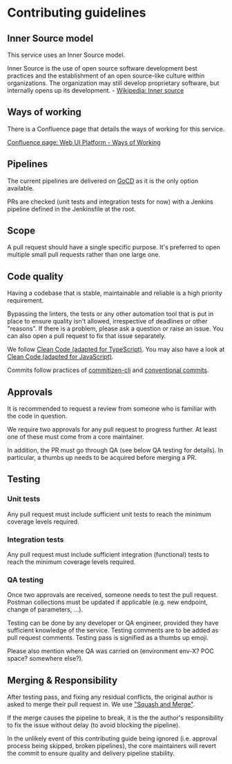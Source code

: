 # Contributing guidelines

## Inner Source model

This service uses an Inner Source model.

Inner Source is the use of open source software development best practices and the establishment of an open source-like culture within organizations. The organization may still develop proprietary software, but internally opens up its development. - [Wikipedia: Inner source](https://en.wikipedia.org/wiki/Inner_source)

## Ways of working

There is a Confluence page that details the ways of working for this service.

[Confluence page: Web UI Platform - Ways of Working](https://confluence.gamesys.co.uk/x/KAfkBw)

## Pipelines

The current pipelines are delivered on [GoCD](https://gocd.psunicorncd.pgt.gaia/go/tab/pipeline/history/scs-build) as it is the only option available.

PRs are checked (unit tests and integration tests for now) with a Jenkins pipeline defined in the Jenkinsfile at the root.

## Scope

A pull request should have a single specific purpose.
It's preferred to open multiple small pull requests rather than one large one.

## Code quality

Having a codebase that is stable, maintainable and reliable is a high priority requirement.

Bypassing the linters, the tests or any other automation tool that is put in place to ensure quality isn't allowed,
irrespective of deadlines or other "reasons".
If there is a problem, please ask a question or raise an issue.
You can also open a pull request to fix that issue separately.

We follow [Clean Code (adapted for TypeScript)](https://github.com/labs42io/clean-code-typescript). You may also have a look at [Clean Code (adapted for JavaScript)](https://github.com/ryanmcdermott/clean-code-javascript).

Commits follow practices of [commitizen-cli](https://github.com/commitizen/cz-cli) and [conventional commits](https://conventionalcommits.org).

## Approvals

It is recommended to request a review from someone who is familiar with the code in question.

We require two approvals for any pull request to progress further.
At least one of these must come from a core maintainer.

In addition, the PR must go through QA (see below QA testing for details). In particular, a thumbs up needs to be acquired before merging a PR.

## Testing

### Unit tests

Any pull request must include sufficient unit tests to reach the minimum coverage levels required.

### Integration tests

Any pull request must include sufficient integration (functional) tests to reach the minimum coverage levels required.

### QA testing

Once two approvals are received, someone needs to test the pull request.
Postman collections must be updated if applicable (e.g. new endpoint, change of parameters, ...).

Testing can be done by any developer or QA engineer, provided they have sufficient knowledge of the service.
Testing comments are to be added as pull request comments.
Testing pass is signified as a thumbs up emoji.

Please also mention where QA was carried on (environment env-X? POC space? somewhere else?).

## Merging & Responsibility

After testing pass, and fixing any residual conflicts, the original author is asked to merge their pull request in.
We use ["Squash and Merge"](https://help.github.com/en/articles/about-pull-request-merges#squash-and-merge-your-pull-request-commits).

If the merge causes the pipeline to break, it is the the author's responsibility to fix the issue without delay (to avoid blocking the pipeline).

In the unlikely event of this contributing guide being ignored (i.e. approval process being skipped, broken pipelines),
the core maintainers will revert the commit to ensure quality and delivery pipeline stability.
